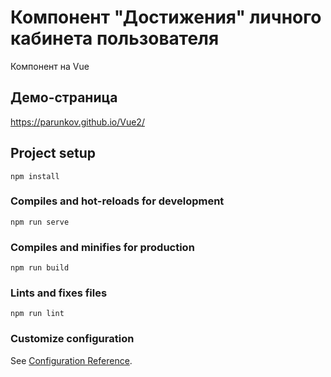 # Компонент "Достижения" личного кабинета пользователя

Компонент на Vue

## Демо-страница

https://parunkov.github.io/Vue2/

## Project setup
```
npm install
```

### Compiles and hot-reloads for development
```
npm run serve
```

### Compiles and minifies for production
```
npm run build
```

### Lints and fixes files
```
npm run lint
```

### Customize configuration
See [Configuration Reference](https://cli.vuejs.org/config/).
